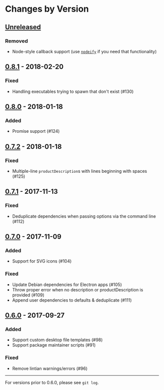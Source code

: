 # Changes by Version

## [Unreleased]

[Unreleased]: https://github.com/unindented/electron-installer-debian/compare/v0.8.1...master

### Removed

* Node-style callback support (use [`nodeify`](https://npm.im/nodeify) if you need that
  functionality)

## [0.8.1] - 2018-02-20

[0.8.1]: https://github.com/unindented/electron-installer-debian/compare/v0.8.0...v0.8.1

### Fixed

* Handling executables trying to spawn that don't exist (#130)

## [0.8.0] - 2018-01-18

[0.8.0]: https://github.com/unindented/electron-installer-debian/compare/v0.7.2...v0.8.0

### Added

* Promise support (#124)

## [0.7.2] - 2018-01-18

[0.7.2]: https://github.com/unindented/electron-installer-debian/compare/v0.7.1...v0.7.2

### Fixed

* Multiple-line `productDescription`s with lines beginning with spaces (#125)

## [0.7.1] - 2017-11-13

[0.7.1]: https://github.com/unindented/electron-installer-debian/compare/v0.7.0...v0.7.1

### Fixed

* Deduplicate dependencies when passing options via the command line (#112)

## [0.7.0] - 2017-11-09

[0.7.0]: https://github.com/unindented/electron-installer-debian/compare/v0.6.0...v0.7.0

### Added

* Support for SVG icons (#104)

### Fixed

* Update Debian dependencies for Electron apps (#105)
* Throw proper error when no description or productDescription is provided (#109)
* Append user dependencies to defaults & deduplicate (#111)

## [0.6.0] - 2017-09-27

[0.6.0]: https://github.com/unindented/electron-installer-debian/compare/v0.5.2...v0.6.0

### Added

* Support custom desktop file templates (#98)
* Support package maintainer scripts (#91)

### Fixed

* Remove lintian warnings/errors (#96)

----

For versions prior to 0.6.0, please see `git log`.
